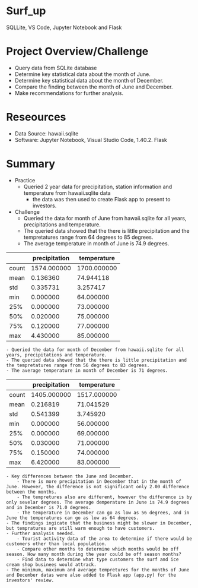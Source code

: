 # Surf_up
SQLLite, VS Code, Jupyter Notebook and Flask

# Project Overview/Challenge
- Query data from SQLite database
- Determine key statistical data about the month of June.
- Determine key statistical data about the month of December.
- Compare the finding between the month of June and December.
- Make recommendations for further analysis.

# Reseources
- Data Source: hawaii.sqlite
- Software: Jupyter Notebook, Visual Studio Code, 1.40.2. Flask

# Summary
- Practice
	- Queried 2 year data for precipitation, station information and temperature from hawaii.sqlite data
		- the data was then used to create Flask app to present to investors.
- Challenge
	- Queried the data for month of June from hawaii.sqlite for all years, precipitations and temperature.
	- The queried data showed that the there is little precipitation and the tempretatures range from 64 degrees to 85 degrees.
	- The average temperature  in month of June is 74.9 degrees.  

|       | precipitation | temperature |
|-------|---------------|-------------|
| count | 1574.000000   | 1700.000000 |
| mean  | 0.136360      | 74.944118   |
| std   | 0.335731      | 3.257417    |
| min   | 0.000000      | 64.000000   |
| 25%   | 0.000000      | 73.000000   |
| 50%   | 0.020000      | 75.000000   |
| 75%   | 0.120000      | 77.000000   |
| max   | 4.430000      | 85.000000   |	


	- Queried the data for month of December from hawaii.sqlite for all years, precipitations and temperature.
	- The queried data showed that the there is little precipitation and the tempretatures range from 56 degrees to 83 degrees. 
	- The average temperature in month of December is 71 degrees.


|       | precipitation | temperature |
|-------|---------------|-------------|
| count | 1405.000000   | 1517.000000 |
| mean  | 0.216819      | 71.041529   |
| std   | 0.541399      | 3.745920    |
| min   | 0.000000      | 56.000000   |
| 25%   | 0.000000      | 69.000000   |
| 50%   | 0.030000      | 71.000000   |
| 75%   | 0.150000      | 74.000000   |
| max   | 6.420000      | 83.000000   |


	- Key differences between the June and December. 
		- There is more precipitation in December that in the month of June. However, the difference is not significant only 2.00 difference between the months.
		- The tempretures also are different, however the difference is by only sevelar degrees. The average demperature in June is 74.9 degrees and in December is 71.0 degrees. 
		- The temperature in December can go as low as 56 degrees, and in June the temperatures can go as low as 64 degrees.
	- The findings ingicate that the business might be slower in December, but tempratures are still warm enough to have customers.
	- Further analysis needed.
		- Tourist activity data of the area to determine if there would be customers other than local population.
		- Compare other months to determine which months would be off season. How many month during the year could be off season months?
		- Find data to determine what type customers the surf and ice cream shop businees would attrack. 
	- The minimum, maximum and average tempretures for the months of June and December datas were also added to Flask app (app.py) for the investors' review. 


